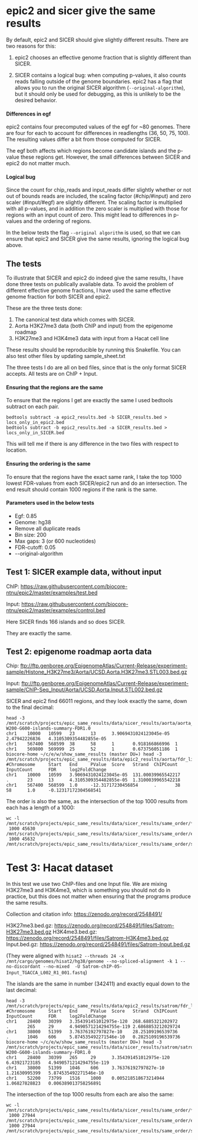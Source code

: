 # epic2 and sicer give the same results

By default, epic2 and SICER should give slightly different results. There are
two reasons for this:

1. epic2 chooses an effective genome fraction that is slightly different than SICER.

2. SICER contains a logical bug: when computing p-values, it also counts reads
falling outside of the genome boundaries. epic2 has a flag that allows you to
run the original SICER algorithm (`--original-algorithm`), but it should only
be used for debugging, as this is unlikely to be the desired behavior.

#### Differences in egf

epic2 contains four precomputed values of the egf for ~80 genomes. There are
four for each to account for differences in readlengths (36, 50, 75, 100). The
resulting values differ a bit from those computed for SICER.

The egf both affects which regions become candidate islands and the p-value
these regions get. However, the small differences between SICER and epic2 do not
matter much.

#### Logical bug

Since the count for chip_reads and input_reads differ slightly whether or not
out of bounds reads are included, the scaling factor (#chip/#input) and zero
scaler (#input/#egf) are slightly different. The scaling factor is multiplied
with all p-values, and in addition the zero scaler is multiplied with those for
regions with an input count of zero. This might lead to differences in p-values
and the ordering of regions.

In the below tests the flag `--original algorithm` is used, so that we can
ensure that epic2 and SICER give the same results, ignoring the logical bug
above.

## The tests

To illustrate that SICER and epic2 do indeed give the same results, I have done
three tests on publically available data. To avoid the problem of different
effective genome fractions, I have used the same effective genome fraction for
both SICER and epic2.

These are the three tests done:

1. The canonical test data which comes with SICER.
2. Aorta H3K27me3 data (both ChIP and input) from the epigenome roadmap
3. H3K27me3 and H3K4me3 data with input from a Hacat cell line

These results should be reproducible by running this Snakefile. You can also
test other files by updating sample_sheet.txt

The three tests I do are all on bed files, since that is the only format SICER
accepts. All tests are on ChIP + Input.

<!-- For the tests of the SICER-rb, see this [README](show_same_result_df.md). -->

#### Ensuring that the regions are the same

To ensure that the regions I get are exactly the same I used bedtools subtract on each pair.

```
bedtools subtract -a epic2_results.bed -b SICER_results.bed > locs_only_in_epic2.bed
bedtools subtract -b epic2_results.bed -a SICER_results.bed > locs_only_in_SICER.bed
```

This will tell me if there is any difference in the two files with respect to location.

#### Ensuring the ordering is the same

To ensure that the regions have the exact same rank, I take the top 1000 lowest
FDR-values from each SICER/epic2 run and do an intersection. The end result
should contain 1000 regions if the rank is the same.

#### Parameters used in the below tests

* Egf: 0.85
* Genome: hg38
* Remove all duplicate reads
* Bin size: 200
* Max gaps: 3 (or 600 nucleotides)
* FDR-cutoff: 0.05
* --original-algorithm

## Test 1: SICER example data, without input

ChIP: https://raw.githubusercontent.com/biocore-ntnu/epic2/master/examples/test.bed

Input: https://raw.githubusercontent.com/biocore-ntnu/epic2/master/examples/control.bed

Here SICER finds 166 islands and so does SICER.

They are exactly the same.

## Test 2: epigenome roadmap aorta data

Chip: ftp://ftp.genboree.org/EpigenomeAtlas/Current-Release/experiment-sample/Histone_H3K27me3/Aorta/UCSD.Aorta.H3K27me3.STL003.bed.gz

Input: ftp://ftp.genboree.org/EpigenomeAtlas/Current-Release/experiment-sample/ChIP-Seq_Input/Aorta/UCSD.Aorta.Input.STL002.bed.gz

SICER and epic2 find 66011 regions, and they look exactly the same, down to the final decimal:

```
head -3 /mnt/scratch/projects/epic_same_results/data/sicer_results/aorta/aorta_chip-W200-G600-islands-summary-FDR1.0
chr1    10000   10599   23      13      3.9069431024123045e-05  2.47942226836   4.3105309354482855e-05
chr1    567400  568599  38      58      1       0.918166866996  1
chr1    569800  569999  25      52      1       0.673756051186  1
biocore-home ~/c/e/w/show_same_results (master DU=) head -3 /mnt/scratch/projects/epic_same_results/data/epic2_results/aorta/fdr_list.csv
#Chromosome     Start   End     PValue  Score   Strand  ChIPCount       InputCount      FDR     log2FoldChange
chr1    10000   10599   3.9069431024123045e-05  131.00039965542217      .       23      13      4.3105309354482855e-05  1.3100039965542218
chr1    567400  568599  1.0     -12.31717230456854      .       38      58      1.0     -0.12317172304568541
```

The order is also the same, as the intersection of the top 1000 results from each has a length of a 1000:

```
wc -l /mnt/scratch/projects/epic_same_results/data/sicer_results/same_order/*_aorta_significant.bed
 1000 45630 /mnt/scratch/projects/epic_same_results/data/sicer_results/same_order/epic2_aorta_significant.bed
 1000 45632 /mnt/scratch/projects/epic_same_results/data/sicer_results/same_order/sicer_aorta_significant.bed
```

# Test 3: Hacat dataset

In this test we use two ChIP-files and one Input file. We are mixing H3K27me3
and H3K4me3, which is something you should not do in practice, but this does not
matter when ensuring that the programs produce the same results.

Collection and citation info: https://zenodo.org/record/2548491/

H3K27me3.bed.gz: https://zenodo.org/record/2548491/files/Satrom-H3K27me3.bed.gz
H3K4me3.bed.gz: https://zenodo.org/record/2548491/files/Satrom-H3K4me3.bed.gz
Input.bed.gz: https://zenodo.org/record/2548491/files/Satrom-Input.bed.gz

(They were aligned with `hisat2 --threads 24 -x /mnt/cargo/genomes/hisat2/hg38/genome --no-spliced-alignment -k 1 --no-discordant --no-mixed  -U Satrom-chIP-05-Input_TGACCA_L002_R1_001.fastq`)

The islands are the same in number (342411) and exactly equal down to the last decimal:

```
head -3 /mnt/scratch/projects/epic_same_results/data/epic2_results/satrom/fdr_list.csv
#Chromosome     Start   End     PValue  Score   Strand  ChIPCount       InputCount      FDR     log2FoldChange
chr1    28400   30399   3.354391451012975e-120  268.6885321202972       .       265     29      4.9490571214294755e-119 2.6868853212029724
chr1    38000   51399   3.76376192797827e-10    28.25109196539736       .       1046    606     5.874535492271546e-10   0.2825109196539736
biocore-home ~/c/e/w/show_same_results (master DU=) head -3 /mnt/scratch/projects/epic_same_results/data/sicer_results/satrom/satrom_chip-W200-G600-islands-summary-FDR1.0
chr1    28400   30399   265     29      3.354391451012975e-120  6.43921723185   4.9490571214294755e-119
chr1    38000   51399   1046    606     3.76376192797827e-10    1.21630995399   5.874535492271546e-10
chr1    52200   73799   1516    1000    0.005218518673214944    1.06827828823   0.006389013758256891
```

The intersection of the top 1000 results from each are also the same:

```
wc -l /mnt/scratch/projects/epic_same_results/data/sicer_results/same_order/*_satrom_significant.bed
 1000 27944 /mnt/scratch/projects/epic_same_results/data/sicer_results/same_order/epic2_satrom_significant.bed
 1000 27944 /mnt/scratch/projects/epic_same_results/data/sicer_results/same_order/sicer_satrom_significant.bed
```
